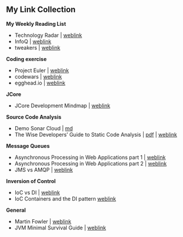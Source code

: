 ## My Link Collection

**My Weekly Reading List**
- Technology Radar | [weblink](https://www.thoughtworks.com/radar)
- InfoQ | [weblink](https://www.infoq.com/)
- tweakers | [weblink](https://tweakers.net/)

**Coding exercise**
- Project Euler | [weblink](https://projecteuler.net/)
- codewars | [weblink](https://www.codewars.com/)
- egghead.io | [weblink](https://egghead.io/)

**JCore**
- JCore Development Mindmap | [weblink](https://www.mindmeister.com/801209030?t=RGZ2iJrY0k)

**Source Code Analysis**
- Demo Sonar Cloud | [md](files/demo-sonar-cloud.md)
- The Wise Developers’ Guide to Static Code Analysis | [pdf](files/the-wise-developers-guide-to-static-code-analysis.pdf) | [weblink](https://zeroturnaround.com/rebellabs/developers-guide-static-code-analysis-findbugs-checkstyle-pmd-coverity-sonarqube/)

**Message Queues**  
- Asynchronous Processing in Web Applications part 1 | [weblink](https://blog.codepath.com/2012/11/15/asynchronous-processing-in-web-applications-part-1-a-database-is-not-a-queue/)
- Asynchronous Processing in Web Applications part 2 | [weblink](http://blog.codepath.com/2013/01/06/asynchronous-processing-in-web-applications-part-2-developers-need-to-understand-message-queues/)
- JMS vs AMQP | [weblink](https://www.linkedin.com/pulse/jms-vs-amqp-eran-shaham/)

**Inversion of Control**
- IoC vs DI | [weblink](https://dzone.com/articles/ioc-vs-di)
- IoC Containers and the DI pattern [weblink](https://www.martinfowler.com/articles/injection.html)

**General**
- Martin Fowler | [weblink](https://www.martinfowler.com/intro.html)
- JVM Minimal Survival Guide | [weblink](http://hadihariri.com/2013/12/29/jvm-minimal-survival-guide-for-the-dotnet-developer/)
